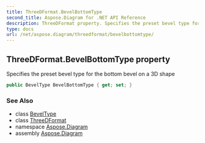 ```yaml
---
title: ThreeDFormat.BevelBottomType
second_title: Aspose.Diagram for .NET API Reference
description: ThreeDFormat property. Specifies the preset bevel type for the bottom bevel on a 3D shape
type: docs
url: /net/aspose.diagram/threedformat/bevelbottomtype/
---
```

## ThreeDFormat.BevelBottomType property

Specifies the preset bevel type for the bottom bevel on a 3D shape

```csharp
public BevelType BevelBottomType { get; set; }
```

### See Also

* class [BevelType](../../beveltype/)
* class [ThreeDFormat](../)
* namespace [Aspose.Diagram](../../threedformat/)
* assembly [Aspose.Diagram](../../../)



